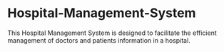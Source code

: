 # Hospital-Management-System
This Hospital Management System is designed to facilitate the  efficient management of doctors and patients information in a hospital.
